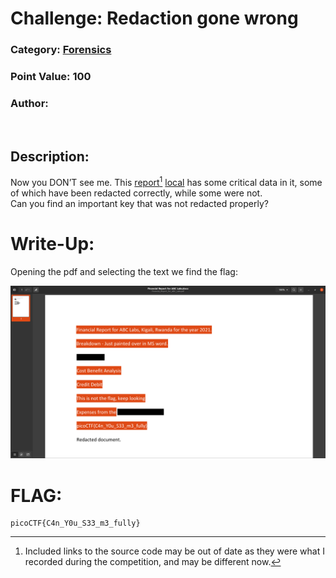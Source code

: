 # **Challenge:** Redaction gone wrong


### **Category:** [Forensics](../)
### **Point Value:** 100
### **Author:** 
<br>

## **Description:**
Now you DON’T see me. This [report](https://artifacts.picoctf.net/c/264/Financial_Report_for_ABC_Labs.pdf)[^1] [local](./Financial_Report_for_ABC_Labs.pdf) has some critical data in it, some of which have been redacted correctly, while some were not.<br> Can you find an important key that was not redacted properly?

# **Write-Up:**
Opening the pdf and selecting the text we find the flag:  

<img src="./images/selectedFlag.png" width=1024>

# **FLAG:**
``` 
picoCTF{C4n_Y0u_S33_m3_fully}  
```
[^1]: Included links to the source code may be out of date as they were what I recorded during the competition, and may be different now.